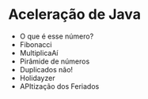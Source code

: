# Aceleração de Java

- O que é esse número?
- Fibonacci
- MultiplicaAí
- Pirâmide de números
- Duplicados não!
- Holidayzer
- APItização dos Feriados
